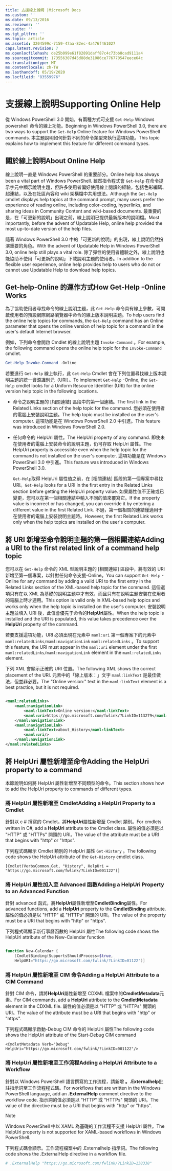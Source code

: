 ```yaml
---
title: 支援線上說明 |Microsoft Docs
ms.custom: ''
ms.date: 09/13/2016
ms.reviewer: ''
ms.suite: ''
ms.tgt_pltfrm: ''
ms.topic: article
ms.assetid: 3204599c-7159-47aa-82ec-4a476f461027
caps.latest.revision: 7
ms.openlocfilehash: de25b099e61f82891daff87c4c73bb8cad9111a4
ms.sourcegitcommit: 173556307d45d88de31086ce776770547eece64c
ms.translationtype: MT
ms.contentlocale: zh-TW
ms.lasthandoff: 05/19/2020
ms.locfileid: "83559976"
---
```

# <a name="supporting-online-help"></a><span data-ttu-id="d871f-102">支援線上說明</span><span class="sxs-lookup"><span data-stu-id="d871f-102">Supporting Online Help</span></span>

<span data-ttu-id="d871f-103">從 Windows PowerShell 3.0 開始，有兩種方式可支援 `Get-Help` Windows powershell 命令的線上功能。</span><span class="sxs-lookup"><span data-stu-id="d871f-103">Beginning in Windows PowerShell 3.0, there are two ways to support the `Get-Help` Online feature for Windows PowerShell commands.</span></span> <span data-ttu-id="d871f-104">本主題說明如何針對不同的命令類型來執行這項功能。</span><span class="sxs-lookup"><span data-stu-id="d871f-104">This topic explains how to implement this feature for different command types.</span></span>

## <a name="about-online-help"></a><span data-ttu-id="d871f-105">關於線上說明</span><span class="sxs-lookup"><span data-stu-id="d871f-105">About Online Help</span></span>

<span data-ttu-id="d871f-106">線上說明一直是 Windows PowerShell 的重要部分。</span><span class="sxs-lookup"><span data-stu-id="d871f-106">Online help has always been a vital part of Windows PowerShell.</span></span> <span data-ttu-id="d871f-107">雖然指令程式會 `Get-Help` 在命令提示字元中顯示說明主題，但許多使用者偏好使用線上閱讀的經驗，包括色彩編碼、超連結，以及在社區內容和 wiki 架構檔中共用想法。</span><span class="sxs-lookup"><span data-stu-id="d871f-107">Although the `Get-Help` cmdlet displays help topics at the command prompt, many users prefer the experience of reading online, including color-coding, hyperlinks, and sharing ideas in Community Content and wiki-based documents.</span></span> <span data-ttu-id="d871f-108">最重要的是，在「可更新的說明」出現之前，線上說明已提供最新版本的說明檔。</span><span class="sxs-lookup"><span data-stu-id="d871f-108">Most importantly, before the advent of Updatable Help, online help provided the most up-to-date version of the help files.</span></span>

<span data-ttu-id="d871f-109">隨著 Windows PowerShell 3.0 中的「可更新的說明」的出現，線上說明仍然扮演重要的角色。</span><span class="sxs-lookup"><span data-stu-id="d871f-109">With the advent of Updatable Help in Windows PowerShell 3.0, online help still plays a vital role.</span></span> <span data-ttu-id="d871f-110">除了彈性的使用者體驗之外，線上說明也能協助不使用「可更新的說明」下載說明主題的使用者。</span><span class="sxs-lookup"><span data-stu-id="d871f-110">In addition to the flexible user experience, online help provides help to users who do not or cannot use Updatable Help to download help topics.</span></span>

## <a name="how-get-help--online-works"></a><span data-ttu-id="d871f-111">Get-help-Online 的運作方式</span><span class="sxs-lookup"><span data-stu-id="d871f-111">How Get-Help -Online Works</span></span>

<span data-ttu-id="d871f-112">為了協助使用者尋找命令的線上說明主題，此 `Get-Help` 命令具有線上參數，可開啟使用者的預設網際網路瀏覽器中命令的線上版本說明主題。</span><span class="sxs-lookup"><span data-stu-id="d871f-112">To help users find the online help topics for commands, the `Get-Help` command has an Online parameter that opens the online version of help topic for a command in the user's default Internet browser.</span></span>

<span data-ttu-id="d871f-113">例如，下列命令會開啟 Cmdlet 的線上說明主題 `Invoke-Command` 。</span><span class="sxs-lookup"><span data-stu-id="d871f-113">For example, the following command opens the online help topic for the `Invoke-Command` cmdlet.</span></span>

```powershell
Get-Help Invoke-Command -Online
```

<span data-ttu-id="d871f-114">若要進行 `Get-Help` 線上執行，此 `Get-Help` Cmdlet 會在下列位置尋找線上版本說明主題的統一資源識別元（URI）。</span><span class="sxs-lookup"><span data-stu-id="d871f-114">To implement `Get-Help` -Online, the `Get-Help` cmdlet looks for a Uniform Resource Identifier (URI) for the online version help topic in the following locations.</span></span>

- <span data-ttu-id="d871f-115">命令之說明主題的 [相關連結] 區段中的第一個連結。</span><span class="sxs-lookup"><span data-stu-id="d871f-115">The first link in the Related Links section of the help topic for the command.</span></span> <span data-ttu-id="d871f-116">您必須在使用者的電腦上安裝說明主題。</span><span class="sxs-lookup"><span data-stu-id="d871f-116">The help topic must be installed on the user's computer.</span></span> <span data-ttu-id="d871f-117">這項功能是在 Windows PowerShell 2.0 中引進。</span><span class="sxs-lookup"><span data-stu-id="d871f-117">This feature was introduced in Windows PowerShell 2.0.</span></span>

- <span data-ttu-id="d871f-118">任何命令的 HelpUri 屬性。</span><span class="sxs-lookup"><span data-stu-id="d871f-118">The HelpUri property of any command.</span></span> <span data-ttu-id="d871f-119">即使未在使用者的電腦上安裝命令的說明主題，仍可存取 HelpUri 屬性。</span><span class="sxs-lookup"><span data-stu-id="d871f-119">The HelpUri property is accessible even when the help topic for the command is not installed on the user's computer.</span></span> <span data-ttu-id="d871f-120">這項功能是在 Windows PowerShell 3.0 中引進。</span><span class="sxs-lookup"><span data-stu-id="d871f-120">This feature was introduced in Windows PowerShell 3.0.</span></span>

  <span data-ttu-id="d871f-121">`Get-Help`取得 HelpUri 屬性值之前，在 [相關連結] 區段的第一個專案中尋找 URI。</span><span class="sxs-lookup"><span data-stu-id="d871f-121">`Get-Help` looks for a URI in the first entry in the Related Links section before getting the HelpUri property value.</span></span> <span data-ttu-id="d871f-122">如果屬性值不正確或已變更，您可以在第一個相關連結中輸入不同的值來覆寫它。</span><span class="sxs-lookup"><span data-stu-id="d871f-122">If the property value is incorrect or has changed, you can override it by entering a different value in the first Related Link.</span></span> <span data-ttu-id="d871f-123">不過，第一個相關的連結僅適用于在使用者的電腦上安裝說明主題時。</span><span class="sxs-lookup"><span data-stu-id="d871f-123">However, the first Related Link works only when the help topics are installed on the user's computer.</span></span>

## <a name="adding-a-uri-to-the-first-related-link-of-a-command-help-topic"></a><span data-ttu-id="d871f-124">將 URI 新增至命令說明主題的第一個相關連結</span><span class="sxs-lookup"><span data-stu-id="d871f-124">Adding a URI to the first related link of a command help topic</span></span>

<span data-ttu-id="d871f-125">您可以在 `Get-Help` 命令的 XML 型說明主題的 [相關連結] 區段中，將有效的 URI 新增至第一個專案，以針對任何命令支援-Online。</span><span class="sxs-lookup"><span data-stu-id="d871f-125">You can support `Get-Help` -Online for any command by adding a valid URI to the first entry in the Related Links section of the XML-based help topic for the command.</span></span> <span data-ttu-id="d871f-126">這個選項只有在以 XML 為基礎的說明主題中才有效，而且只有在說明主題安裝在使用者的電腦上時才適用。</span><span class="sxs-lookup"><span data-stu-id="d871f-126">This option is valid only in XML-based help topics and works only when the help topic is installed on the user's computer.</span></span> <span data-ttu-id="d871f-127">安裝說明主題並填入 URI 後，此值會優先于命令的**HelpUri**屬性。</span><span class="sxs-lookup"><span data-stu-id="d871f-127">When the help topic is installed and the URI is populated, this value takes precedence over the **HelpUri** property of the command.</span></span>

<span data-ttu-id="d871f-128">若要支援這項功能，URI 必須出現在元素中 `maml:uri` 第一個專案下的元素中 `maml:relatedLinks/maml:navigationLink` `maml:relatedLinks` 。</span><span class="sxs-lookup"><span data-stu-id="d871f-128">To support this feature, the URI must appear in the `maml:uri` element under the first `maml:relatedLinks/maml:navigationLink` element in the `maml:relatedLinks` element.</span></span>

<span data-ttu-id="d871f-129">下列 XML 會顯示正確的 URI 位置。</span><span class="sxs-lookup"><span data-stu-id="d871f-129">The following XML shows the correct placement of the URI.</span></span> <span data-ttu-id="d871f-130">元素中的「線上版本：」文字 `maml:linkText` 是最佳做法，但並非必要。</span><span class="sxs-lookup"><span data-stu-id="d871f-130">The "Online version:" text in the `maml:linkText` element is a best practice, but it is not required.</span></span>

```xml

<maml:relatedLinks>
    <maml:navigationLink>
        <maml:linkText>Online version:</maml:linkText>
        <maml:uri>https://go.microsoft.com/fwlink/?LinkID=113279</maml:uri>
    </maml:navigationLink>
    <maml:navigationLink>
        <maml:linkText>about_History</maml:linkText>
        <maml:uri/>
    </maml:navigationLink>
</maml:relatedLinks>
```

## <a name="adding-the-helpuri-property-to-a-command"></a><span data-ttu-id="d871f-131">將 HelpUri 屬性新增至命令</span><span class="sxs-lookup"><span data-stu-id="d871f-131">Adding the HelpUri property to a command</span></span>

<span data-ttu-id="d871f-132">本節說明如何將 HelpUri 屬性新增至不同類型的命令。</span><span class="sxs-lookup"><span data-stu-id="d871f-132">This section shows how to add the HelpUri property to commands of different types.</span></span>

### <a name="adding-a-helpuri-property-to-a-cmdlet"></a><span data-ttu-id="d871f-133">將 HelpUri 屬性新增至 Cmdlet</span><span class="sxs-lookup"><span data-stu-id="d871f-133">Adding a HelpUri Property to a Cmdlet</span></span>

<span data-ttu-id="d871f-134">針對以 c # 撰寫的 Cmdlet，將**HelpUri**屬性新增至 Cmdlet 類別。</span><span class="sxs-lookup"><span data-stu-id="d871f-134">For cmdlets written in C#, add a **HelpUri** attribute to the Cmdlet class.</span></span> <span data-ttu-id="d871f-135">屬性的值必須是以 "HTTP" 或 "HTTPs" 開頭的 URI。</span><span class="sxs-lookup"><span data-stu-id="d871f-135">The value of the attribute must be a URI that begins with "http" or "https".</span></span>

<span data-ttu-id="d871f-136">下列程式碼顯示 Cmdlet 類別的 HelpUri 屬性 `Get-History` 。</span><span class="sxs-lookup"><span data-stu-id="d871f-136">The following code shows the HelpUri attribute of the `Get-History` cmdlet class.</span></span>

```
[Cmdlet(VerbsCommon.Get, "History", HelpUri = "https://go.microsoft.com/fwlink/?LinkID=001122")]
```

### <a name="adding-a-helpuri-property-to-an-advanced-function"></a><span data-ttu-id="d871f-137">將 HelpUri 屬性加入至 Advanced 函數</span><span class="sxs-lookup"><span data-stu-id="d871f-137">Adding a HelpUri Property to an Advanced Function</span></span>

<span data-ttu-id="d871f-138">針對 advanced 函式，將**HelpUri**屬性新增至**CmdletBinding**屬性。</span><span class="sxs-lookup"><span data-stu-id="d871f-138">For advanced functions, add a **HelpUri** property to the **CmdletBinding** attribute.</span></span> <span data-ttu-id="d871f-139">屬性的值必須是以 "HTTP" 或 "HTTPs" 開頭的 URI。</span><span class="sxs-lookup"><span data-stu-id="d871f-139">The value of the property must be a URI that begins with "http" or "https".</span></span>

<span data-ttu-id="d871f-140">下列程式碼顯示新行事曆函數的 HelpUri 屬性</span><span class="sxs-lookup"><span data-stu-id="d871f-140">The following code shows the HelpUri attribute of the New-Calendar function</span></span>

```powershell

function New-Calendar {
    [CmdletBinding(SupportsShouldProcess=$true,
    HelpURI="https://go.microsoft.com/fwlink/?LinkID=01122")]
```

### <a name="adding-a-helpuri-attribute-to-a-cim-command"></a><span data-ttu-id="d871f-141">將 HelpUri 屬性新增至 CIM 命令</span><span class="sxs-lookup"><span data-stu-id="d871f-141">Adding a HelpUri Attribute to a CIM Command</span></span>

<span data-ttu-id="d871f-142">針對 CIM 命令，請將**HelpUri**屬性新增至 CDXML 檔案中的**CmdletMetadata**元素。</span><span class="sxs-lookup"><span data-stu-id="d871f-142">For CIM commands, add a **HelpUri** attribute to the **CmdletMetadata** element in the CDXML file.</span></span> <span data-ttu-id="d871f-143">屬性的值必須是以 "HTTP" 或 "HTTPs" 開頭的 URI。</span><span class="sxs-lookup"><span data-stu-id="d871f-143">The value of the attribute must be a URI that begins with "http" or "https".</span></span>

<span data-ttu-id="d871f-144">下列程式碼顯示啟動-Debug CIM 命令的 HelpUri 屬性</span><span class="sxs-lookup"><span data-stu-id="d871f-144">The following code shows the HelpUri attribute of the Start-Debug CIM command</span></span>

```
<CmdletMetadata Verb="Debug" HelpUri="https://go.microsoft.com/fwlink/?LinkID=001122"/>
```

### <a name="adding-a-helpuri-attribute-to-a-workflow"></a><span data-ttu-id="d871f-145">將 HelpUri 屬性新增至工作流程</span><span class="sxs-lookup"><span data-stu-id="d871f-145">Adding a HelpUri Attribute to a Workflow</span></span>

<span data-ttu-id="d871f-146">針對以 Windows PowerShell 語言撰寫的工作流程，請新增 **。.Externalhelp**批註指示詞至工作流程程式碼。</span><span class="sxs-lookup"><span data-stu-id="d871f-146">For workflows that are written in the Windows PowerShell language, add an **.ExternalHelp** comment directive to the workflow code.</span></span> <span data-ttu-id="d871f-147">指示詞的值必須是以 "HTTP" 或 "HTTPs" 開頭的 URI。</span><span class="sxs-lookup"><span data-stu-id="d871f-147">The value of the directive must be a URI that begins with "http" or "https".</span></span>

> [!NOTE]
> <span data-ttu-id="d871f-148">Windows PowerShell 中以 XAML 為基礎的工作流程不支援 HelpUri 屬性。</span><span class="sxs-lookup"><span data-stu-id="d871f-148">The HelpUri property is not supported for XAML-based workflows in Windows PowerShell.</span></span>

<span data-ttu-id="d871f-149">下列程式碼會顯示。工作流程檔案中的 .Externalhelp 指示詞。</span><span class="sxs-lookup"><span data-stu-id="d871f-149">The following code shows the .ExternalHelp directive in a workflow file.</span></span>

```powershell
# .ExternalHelp "https://go.microsoft.com/fwlink/?LinkID=138338"
```
